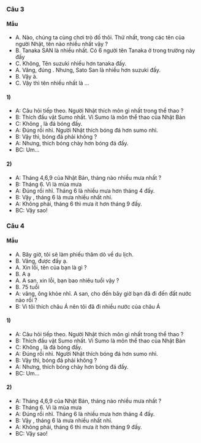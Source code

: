 ### Câu 3
#### Mẫu
- A. Nào, chúng ta cùng chơi trò đố thôi. Thứ nhất, trong các tên của người Nhật, tên nào nhiều nhất vậy ?
- B. Tanaka SAN là nhiều nhất. Có 6 người tên Tanaka ở trong trường này đấy
- C. Không, Tên suzuki nhiều hơn tanaka đấy.
- A. Vâng, đúng . Nhưng, Sato San là nhiều hơn suzuki đấy.
- B. Vậy à.
- C. Vậy thì tên nhiều nhất là ...
#### 1)
- A: Câu hỏi tiếp theo. Người Nhật thích môn gì nhất trong thể thao ?
- B: Thích đấu vật Sumo nhất. Vì Sumo là môn thể thao của Nhật Bản
- C: Không , là đá bóng đấy.
- A: Đúng rồi nhỉ. Người Nhật thích bóng đá hơn sumo nhỉ.
- B: Vậy thì, bóng đá phải không ?
- A: Nhưng, thích bóng chày hơn bóng đá đấy.
- BC: Um...
#### 2) 
- A: Tháng 4,6,9 của Nhật Bản, tháng nào nhiều mưa nhất ?
- B: Tháng 6. Vì là mùa mưa
- A: Đúng rồi nhĩ. Tháng 6 là nhiều mưa hơn tháng 4 đấy.
- B: Vậy , tháng 6  là mưa nhiều nhất nhỉ.
- A: Không phải, tháng 6 thì mưa ít hơn tháng 9 đấy.
- BC: Vậy sao!  
   
### Câu 4
#### Mẫu
- A. Bây giờ, tôi sẽ làm phiếu thăm dò về du lịch.  
- B. Vâng, được đấy ạ.
- A. Xin lỗi, tên của bạn là gì ?
- B. A ạ
- A. A san, xin lỗi, bạn bao nhiêu tuổi vậy ?
- B. 75 tuổi
- A: vâng, ông khỏe nhĩ. A san, cho đến bây giờ bạn đã đi đến đất nước nào rồi ?
- B: Vì tôi thích châu Á nên tôi đã đi nhiều nước của châu Á 
#### 1)
- A: Câu hỏi tiếp theo. Người Nhật thích môn gì nhất trong thể thao ?
- B: Thích đấu vật Sumo nhất. Vì Sumo là môn thể thao của Nhật Bản
- C: Không , là đá bóng đấy.
- A: Đúng rồi nhỉ. Người Nhật thích bóng đá hơn sumo nhỉ.
- B: Vậy thì, bóng đá phải không ?
- A: Nhưng, thích bóng chày hơn bóng đá đấy.
- BC: Um...
#### 2) 
- A: Tháng 4,6,9 của Nhật Bản, tháng nào nhiều mưa nhất ?
- B: Tháng 6. Vì là mùa mưa
- A: Đúng rồi nhĩ. Tháng 6 là nhiều mưa hơn tháng 4 đấy.
- B: Vậy , tháng 6  là mưa nhiều nhất nhỉ.
- A: Không phải, tháng 6 thì mưa ít hơn tháng 9 đấy.
- BC: Vậy sao!  
